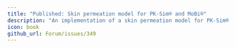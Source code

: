 ```yaml
---
title: "Published: Skin permeation model for PK-Sim® and MoBi®"
description: "An implementation of a skin permeation model for PK-Sim® and MoBi® based on the model reported in:<br>Y. Dancik, M.A. Miller, J. Jaworska, G.B. Kasting<br>Design and performance of a spreadsheet-based model for estimating bioavailability of chemicals from dermal exposure<br>Adv. Drug Del. Rev., 65 (2013), pp. 221-236"
icon: book
github_url: Forum/issues/349
---
```

